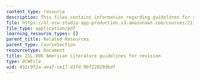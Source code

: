 ```yaml
---
content_type: resource
description: This files contains information regarding guidelines for revision.
file: https://ol-ocw-studio-app-production.s3.amazonaws.com/courses/21l-006-american-literature-spring-2013/432c9f2aaeafce17d3fd9bf22820d6df_MIT21L_006S13_revision.pdf
file_type: application/pdf
learning_resource_types: []
parent_title: Related Resources
parent_type: CourseSection
resourcetype: Document
title: 21L.006 American Literature guidelines for revision
type: OCWFile
uid: 432c9f2a-aeaf-ce17-d3fd-9bf22820d6df
---
```

